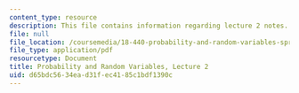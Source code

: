 ```yaml
---
content_type: resource
description: This file contains information regarding lecture 2 notes.
file: null
file_location: /coursemedia/18-440-probability-and-random-variables-spring-2014/d65bdc5634ead31fec4185c1bdf1390c_MIT18_440S14_Lecture2.pdf
file_type: application/pdf
resourcetype: Document
title: Probability and Random Variables, Lecture 2
uid: d65bdc56-34ea-d31f-ec41-85c1bdf1390c
---
```

